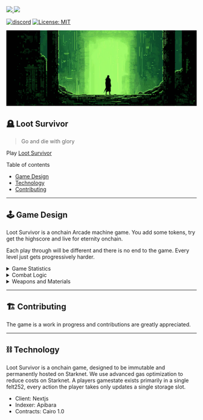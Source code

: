 <a href="https://twitter.com/lootrealms">
<img src="https://img.shields.io/twitter/follow/lootrealms?style=social"/>
</a>
<a href="https://twitter.com/BibliothecaDAO">
<img src="https://img.shields.io/twitter/follow/BibliothecaDAO?style=social"/>
</a>


[![discord](https://img.shields.io/badge/join-bibliothecadao-black?logo=discord&logoColor=white)](https://discord.gg/bibliothecadao)
[![License: MIT](https://img.shields.io/badge/License-MIT-blue.svg)](https://opensource.org/licenses/MIT)

![background](.github/bg.png)


## 🪦 Loot Survivor

> Go and die with glory

Play [Loot Survivor](https://loot-survivor.vercel.app/)

Table of contents

- [Game Design](#🕹️-game-design)
- [Technology](#⛓️-technology)
- [Contributing](#🏗️-contributing)

---

## 🕹️ Game Design

Loot Survivor is a onchain Arcade machine game. You add some tokens, try get the highscore and live for eternity onchain.

Each play through will be different and there is no end to the game. Every level just gets progressively harder.

<details>

<summary>Game Statistics</summary>
Each level up grants adventurers 1+ upgrade to help them survive their explorations. Although Luck cannot be upgraded directly, it can be increased by equipping jewelry items:

- Strength: Boosts attack damage by 10%.
- Vitality: Increases health by +20ph and max health.
- Dexterity: Improves chances of successfully fleeing.
- Wisdom: Helps evade Beast ambushes.
- Intelligence: Aids in avoiding Obstacles.
- Luck: Raises chances of critical damage (cannot be upgraded directly).
</details>

<details>

<summary>Combat Logic</summary>

There are three categories of weapons and armor materials:

**Weapons**: Blade, Bludgeon, Magic

**Armor materials**: Cloth, Hide, Metal 

**Weapon vs. Armor Efficacy Chart**

| Weapon Type | Metal | Hide | Cloth |
|-------------|-------|------|-------|
| Blade       | Weak  | Fair | Strong|
| Bludgeon    | Fair  | Strong| Weak|
| Magic       | Strong | Weak | Fair |


</details>

<details>
<summary>Weapons and Materials</summary>

## Weapons

The items are based off the OG loot contract

- Weapon
- Head
- Chest
- Hands
- Waist
- Feet
- Neck 
- Ring

**Weapon Types and Ranks**

| Weapon Type | Item Name     | Rank |
|-------------|---------------|------|
| Blade       | Katana        | 1    |
| Blade       | Falchion      | 2    |
| Blade       | Scimitar      | 3    |
| Blade       | Long Sword    | 4    |
| Blade       | Short Sword   | 5    |
| Bludgeon    | Warhammer     | 1    |
| Bludgeon    | Quarterstaff  | 2    |
| Bludgeon    | Maul          | 3    |
| Bludgeon    | Mace          | 4    |
| Bludgeon    | Club          | 5    |
| Magic       | Ghost Wand    | 1    |
| Magic       | Grave Wand    | 2    |
| Magic       | Bone Wand     | 3    |
| Magic       | Wand          | 4    |
| Magic       | Grimoire      | 1    |
| Magic       | Chronicle     | 2    |
| Magic       | Tome          | 3    |
| Magic       | Book          | 4    |

## Encounters

- Beasts 
- Obstacles 

</details>

---

## 🏗️ Contributing

The game is a work in progress and contributions are greatly appreciated.

---

## ⛓️ Technology


Loot Survivor is a onchain game, designed to be immutable and permanently hosted on Starknet. We use advanced gas optimization to reduce costs on Starknet. A players gamestate exists primarily in a single felt252, every action the player takes only updates a single storage slot.


- Client: Nextjs
- Indexer: Apibara
- Contracts: Cairo 1.0
